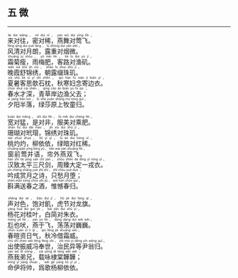 ## 五 微
---
<div>

<p>
<ruby><rb> 来对往，密对稀，燕舞对莺飞。 </rb> <rt>lái  duì  wǎng ， mì  duì  xī ， yàn  wǔ  duì  yīng  fēi 。</rt></ruby><BR>
<ruby><rb> 风清对月朗，露重对烟微。 </rb> <rt>fēng  qīng  duì  yuè  lǎng ， lù  zhòng  duì  yān  wēi 。</rt></ruby><BR>
<ruby><rb> 霜菊瘦，雨梅肥，客路对渔矶。 </rb> <rt>shuāng  jú  shòu ， yǔ  méi  féi ， kè  lù  duì  yú  jī 。</rt></ruby><BR>
<ruby><rb> 晚霞舒锦绣，朝露缀珠玑。 </rb> <rt>wǎn  xiá  shū  jǐn  xiù ， zhāo  lù  zhuì  zhū  jī 。</rt></ruby><BR>
<ruby><rb> 夏暑客思欹石枕，秋寒妇念寄边衣。 </rb> <rt>xià  shǔ  kè  sī  yī  shí  zhěn ， qiū  hán  fù  niàn  jì  biān  yī 。</rt></ruby><BR>
<ruby><rb> 春水才深，青草岸边渔父去； </rb> <rt>chūn  shuǐ  cái  shēn ， qīng  cǎo  àn  biān  yú  fù  qù ；</rt></ruby><BR>
<ruby><rb> 夕阳半落，绿莎原上牧童归。 </rb> <rt>xī  yáng  bàn  luò ， lǜ  shā  yuán  shàng  mù  tóng  guī 。</rt></ruby><BR></p>

<p>
<ruby><rb> 宽对猛，是对非，服美对乘肥。 </rb> <rt>kuān  duì  měng ， shì  duì  fēi ， fú  měi  duì  chéng  féi 。</rt></ruby><BR>
<ruby><rb> 珊瑚对玳瑁，锦绣对珠玑。 </rb> <rt>shān  hú  duì  dài  mào ， jǐn  xiù  duì  zhū  jī 。</rt></ruby><BR>
<ruby><rb> 桃灼灼，柳依依，绿暗对红稀。 </rb> <rt>táo  zhuó  zhuó ， liǔ  yī  yī ， lǜ  àn  duì  hóng  xī 。</rt></ruby><BR>
<ruby><rb> 窗前莺并语，帘外燕双飞。 </rb> <rt>chuāng  qián  yīng  bìng  yǔ ， lián  wài  yàn  shuāng  fēi 。</rt></ruby><BR>
<ruby><rb> 汉致太平三尺剑，周臻大定一戎衣。 </rb> <rt>hàn  zhì  tài  píng  sān  chǐ  jiàn ， zhōu  zhēn  dà  dìng  yī  róng  yī 。</rt></ruby><BR>
<ruby><rb> 吟成赏月之诗，只愁月堕； </rb> <rt>yín  chéng  shǎng  yuè  zhī  shī ， zhǐ  chóu  yuè  duò ；</rt></ruby><BR>
<ruby><rb> 斟满送春之酒，惟憾春归。 </rb> <rt>zhēn  mǎn  sòng  chūn  zhī  jiǔ ， wéi  hàn  chūn  guī 。</rt></ruby><BR></p>

<p>
<ruby><rb> 声对色，饱对飢，虎节对龙旗。 </rb> <rt>shēng  duì  sè ， bǎo  duì  jī ， hǔ  jié  duì  lóng  qí 。</rt></ruby><BR>
<ruby><rb> 杨花对桂叶，白简对朱衣。 </rb> <rt>yáng  huā  duì  guì  yè ， bái  jiǎn  duì  zhū  yī 。</rt></ruby><BR>
<ruby><rb> 尨也吠，燕于飞，荡荡对巍巍。 </rb> <rt>máng  yě  fèi ， yàn  yú  fēi ， dàng  dàng  duì  wēi  wēi 。</rt></ruby><BR>
<ruby><rb> 春暄资日气，秋冷借霜威。 </rb> <rt>chūn  xuān  zī  rì  qì ， qiū  lěng  jiè  shuāng  wēi 。</rt></ruby><BR>
<ruby><rb> 出使振威冯奉世，治民异等尹翁归。 </rb> <rt>chū  shǐ  zhèn  wēi  féng  fèng  shì ， zhì  mín  yì  děng  yǐn  wēng  guī 。</rt></ruby><BR>
<ruby><rb> 燕我弟兄，载咏棣棠韡韡； </rb> <rt>yàn  wǒ  dì  xiōng ， zài  yǒng  dì  táng  wěi  wěi ；</rt></ruby><BR>
<ruby><rb> 命伊将帅，爲歌杨柳依依。 </rb> <rt>mìng  yī  jiāng  shuài ， wèi  gē  yáng  liǔ  yī  yī 。</rt></ruby><BR></p>

</div>
